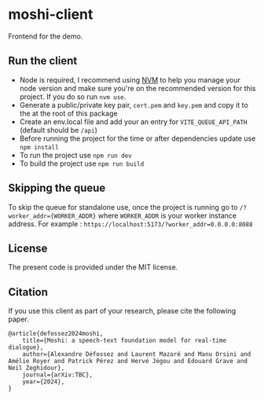 # moshi-client

Frontend for the demo.

## Run the client

- Node is required, I recommend using [NVM](https://github.com/nvm-sh/nvm) to help you manage your node version and make sure you're on the recommended version for this project. If you do so run `nvm use`.
- Generate a public/private key pair, `cert.pem` and `key.pem` and copy it to the at the root of this package
- Create an env.local file and add your an entry for `VITE_QUEUE_API_PATH` (default should be `/api`)
- Before running the project for the time or after dependencies update use `npm install`
- To run the project use `npm run dev`
- To build the project use `npm run build`

## Skipping the queue
To skip the queue for standalone use, once the project is running go to `/?worker_addr={WORKER_ADDR}` where `WORKER_ADDR` is your worker instance address.
For example : `https://localhost:5173/?worker_addr=0.0.0.0:8088`

## License

The present code is provided under the MIT license.

## Citation

If you use this client as part of your research, please cite the following paper.

```
@article{defossez2024moshi,
    title={Moshi: a speech-text foundation model for real-time dialogue},
    author={Alexandre Défossez and Laurent Mazaré and Manu Orsini and Amélie Royer and Patrick Pérez and Hervé Jégou and Edouard Grave and Neil Zeghidour},
    journal={arXiv:TBC},
    year={2024},
}
```
